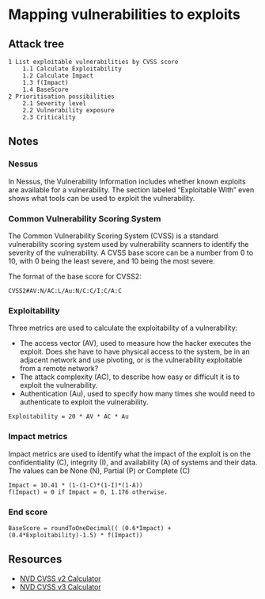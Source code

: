 # Mapping vulnerabilities to exploits

## Attack tree

```text
1 List exploitable vulnerabilities by CVSS score
    1.1 Calculate Exploitability
    1.2 Calculate Impact
    1.3 f(Impact)
    1.4 BaseScore
2 Prioritisation possibilities
    2.1 Severity level
    2.2 Vulnerability exposure
    2.3 Criticality
```

## Notes

### Nessus

In Nessus, the Vulnerability Information includes whether known exploits are available for a vulnerability. 
The section labeled “Exploitable With” even shows what tools can be used to exploit the vulnerability.

### Common Vulnerability Scoring System

The Common Vulnerability Scoring System (CVSS) is a standard vulnerability scoring
system used by vulnerability scanners to identify the severity of the vulnerability.
A CVSS base score can be a number from 0 to 10, with 0 being the least severe, and
10 being the most severe.
            
The format of the base score for CVSS2:

```text
CVSS2#AV:N/AC:L/Au:N/C:C/I:C/A:C
```

### Exploitability

Three metrics are used to calculate the exploitability of a vulnerability: 

* The access vector (AV), used to measure how the hacker executes the exploit. Does she have to have physical access 
to the system, be in an adjacent network and use pivoting, or is the vulnerability exploitable from a remote network?
* The attack complexity (AC), to describe how easy or difficult it is to exploit the vulnerability.
* Authentication (Au), used to specify how many times she would need to authenticate to exploit the vulnerability.

```text
Exploitability = 20 * AV * AC * Au
```

### Impact metrics

Impact metrics are used to identify what the impact of the exploit is on the confidentiality (C), integrity (I), and 
availability (A) of systems and their data. The values can be None (N), Partial (P) or Complete (C)

```text
Impact = 10.41 * (1-(1-C)*(1-I)*(1-A))
f(Impact) = 0 if Impact = 0, 1.176 otherwise.
```
### End score

```text
BaseScore = roundToOneDecimal(( (0.6*Impact) + (0.4*Exploitability)-1.5) * f(Impact))
```

## Resources

* [NVD CVSS v2 Calculator](https://nvd.nist.gov/vuln-metrics/cvss/v2-calculator)
* [NVD CVSS v3 Calculator](https://nvd.nist.gov/vuln-metrics/cvss/v3-calculator) 
